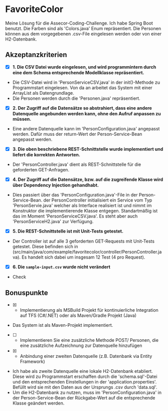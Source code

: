 # FavoriteColor
Meine Lösung für die Assecor-Coding-Challenge. Ich habe Spring Boot benutzt. Die Farben sind als 'Colors.java' Enum repräsentiert. Die Personen können aus dem vorgegebenen .csv-File eingelesen werden oder von einer H2-Datenbank.


## Akzeptanzkriterien

- [x] **1. Die CSV Datei wurde eingelesen, und wird programmintern durch eine dem Schema entsprechende Modellklasse repräsentiert.** 
- Die CSV-Datei wird in 'PersonServiceCSV.java' in der init()-Methode zu Programmstart eingelesen. Von da an arbeitet das System mit einer ArrayList als Datengrundlage.
- Die Personen werden durch die 'Personen.java' repräsentiert.

- [x] **2. Der Zugriff auf die Datensätze so abstrahiert, dass eine andere Datenquelle angebunden werden kann, ohne den Aufruf anpassen zu müssen.**
- Eine andere Datenquelle kann im 'PersonConfiguration.java' angepasst werden. Dafür muss der return-Wert der Person-Service-Bean angepasst werden.

- [x] **3. Die oben beschriebene REST-Schnittstelle wurde implementiert und liefert die korrekten Antworten.** 
- Der 'PersonController.java' dient als REST-Schnittstelle für die geforderten GET-Anfragen.

- [x] **4. Der Zugriff auf die Datensätze, bzw. auf die zugreifende Klasse wird über Dependency Injection gehandhabt.**
- Dies passiert über das 'PersonConfiguration.java'-File in der Person-Service-Bean. der PersonController initialisiert ein Service vom Typ 'PersonServie.java' welcher als Interface realisiert ist und nimmt im Konstruktor die implementierende Klasse entgegen. Standartmäßig ist das im Moment 'PersonServiceCSV.java'. Es steht aber auch 'PersonServiceH2.java' zur Verfügung.

- [x] **5.  Die REST-Schnittstelle ist mit Unit-Tests getestet.**
- Der Controller ist auf alle 3 geforderten GET-Requests mit Unit-Tests getestet. Diese befinden sich in (src/main/java/com/example/favoritecolor/controller/PersonController.java). Es handelt sich dabei um insgesam 12 Test (4 pro Request).

- [x] **6.  Die `sample-input.csv` wurde nicht verändert**
- Check

## Bonuspunkte
- [x] * Implementierung als MSBuild Projekt für kontinuierliche Integration auf TFS (C#/.NET) oder als Maven/Gradle Projekt (Java)
- Das System ist als Maven-Projekt implementiert.

- [ ] * Implementieren Sie eine zusätzliche Methode POST/ Personen, die eine zusätzliche Aufzeichnung zur Datenquelle hinzufügen


- [x] * Anbindung einer zweiten Datenquelle (z.B. Datenbank via Entity Framework)
- Ich habe als zweite Datenquelle eine lokale H2-Datenbank etabliert. Diese wird zu Programmstart erschaffen durch die 'schema.sql'-Datei und den entsprechenden Einstellungen in der 'application.properties'. Befüllt wird sie mit den Daten aus der Ursprungs .csv durch 'data.sql'.
- Um die H2-Datenbank zu nutzen, muss im 'PersonConfiguration.java' in der Person-Service-Bean der Rückgabe-Wert auf die entsprechende Klasse geändert werden.
